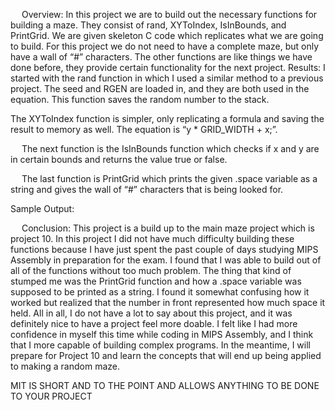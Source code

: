 
 
Overview:
	In this project we are to build out the necessary functions for building a maze. They consist of rand, XYToIndex, IsInBounds, and PrintGrid. We are given skeleton C code which replicates what we are going to build. For this project we do not need to have a complete maze, but only have a wall of “#” characters. The other functions are like things we have done before, they provide certain functionality for the next project.
Results:
I started with the rand function in which I used a similar method to a previous project. The seed and RGEN are loaded in, and they are both used in the equation. This function saves the random number to the stack.
	 
The XYToIndex function is simpler, only replicating a formula and saving the result to memory as well. The equation is “y * GRID_WIDTH + x;”.
 
 
The next function is the IsInBounds function which checks if x and y are in certain bounds and returns the value true or false.
 
 
The last function is PrintGrid which prints the given .space variable as a string and gives the wall of “#” characters that is being looked for.
 
Sample Output:
  
 
Conclusion:
	This project is a build up to the main maze project which is project 10. In this project I did not have much difficulty building these functions because I have just spent the past couple of days studying MIPS Assembly in preparation for the exam. I found that I was able to build out of all of the functions without too much problem. The thing that kind of stumped me was the PrintGrid function and how a .space variable was supposed to be printed as a string. I found it somewhat confusing how it worked but realized that the number in front represented how much space it held.
	All in all, I do not have a lot to say about this project, and it was definitely nice to have a project feel more doable. I felt like I had more confidence in myself this time while coding in MIPS Assembly, and I think that I more capable of building complex programs. In the meantime, I will prepare for Project 10 and learn the concepts that will end up being applied to making a random maze. 


MIT IS SHORT AND TO THE POINT AND ALLOWS ANYTHING TO BE DONE TO YOUR PROJECT
